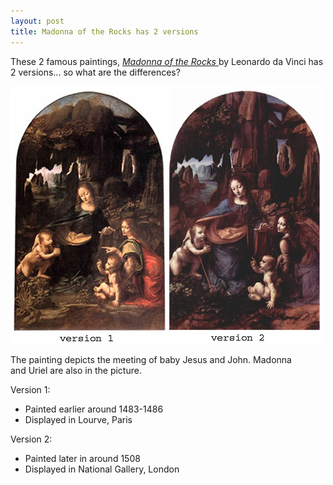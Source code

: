 ```yaml
---
layout: post
title: Madonna of the Rocks has 2 versions
---
```


These 2 famous paintings, [_Madonna of the Rocks_ ](http://en.wikipedia.org/wiki/Virgin_of_the_Rocks)by Leonardo da Vinci has 2 versions... so what are the differences?

![](/img/madonna_rocks.jpg)

The painting depicts the meeting of baby Jesus and John. Madonna and Uriel are also in the picture. 

Version 1:

- Painted earlier around 1483-1486
- Displayed in Lourve, Paris

Version 2:

- Painted later in around 1508
- Displayed in National Gallery, London
